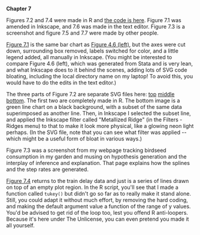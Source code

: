 **Chapter 7**

Figures 7.2 and 7.4 were made in R and [the code is here](Ch7.R). Figure 7.1 was amended in Inkscape, and 7.6 was made in the text editor. Figure 7.3 is a screenshot and figure 7.5 and 7.7 were made by other people.

[Figure 7.1](7-reduced-4-bar-compare-time-1.svg) is the same bar chart as [Figure 4.6 (left)](../chapter04/4-bar-compare-time1.svg), but the axes were cut down, surrounding box removed, labels switched for color, and a little legend added, all manually in Inkscape. (You might be interested to compare Figure 4.6 (left), which was generated from Stata and is very lean, and what Inkscape does to it behind the scenes, adding lots of SVG code bloating, including the local directory name on my laptop! To avoid this, you would have to do the edits in the text editor.)

The three parts of Figure 7.2 are separate SVG files here: [top](7-preattentive1.svg) [middle](7-preattentive2.svg) [bottom](7-preattentive3.svg). The first two are completely made in R. The bottom image is a green line chart on a black background, with a subset of the same data superimposed as another line. Then, in Inkscape I selected the subset line, and applied the Inkscape filter called "Metallized Ridge" (in the Filters - Ridges menu) to that to make it look more physical, like a glowing neon light perhaps. (In the SVG file, note that you can see what filter was applied -- which might be a useful form of bloat in various ways.)

Figure 7.3 was a screenshot from my webpage tracking birdseed consumption in my garden and musing on hypothesis generation and the interplay of inference and explanation. That page explains how the splines and the step rates are generated.

[Figure 7.4](7-tukey.svg) returns to the train delay data and just is a series of lines drawn on top of an empty plot region. In the R script, you'll see that I made a function called `tukey()` but didn't go so far as to really make it stand alone. Still, you could adapt it without much effort, by removing the hard coding, and making the default argument value a function of the range of y values. You'd be advised to get rid of the loop too, lest you offend R anti-loopers. Because it's here under The Unlicense, you can even pretend you made it all yourself.
